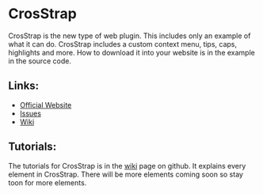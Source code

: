 # CrosStrap
CrosStrap is the new type of web plugin. This includes only an example of what it can do.
CrosStrap includes a custom context menu, tips, caps, highlights and more. How to download it into your website is in the example in the source code.

## Links:
- [Official Website](https://game-adventure.weebly.com)
- [Issues](/issues)
- [Wiki](/wiki)

## Tutorials:
The tutorials for CrosStrap is in the [wiki](https://github.com/GameAdventure/CrosStrap/wiki) page on github. It explains every element in CrosStrap. There will be more elements coming soon so stay toon for more elements.

